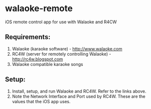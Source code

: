 # walaoke-remote
iOS remote control app for use with Walaoke and R4CW

## Requirements:
1. Walaoke (karaoke software) - http://www.walaoke.com
2. RC4W (server for remotely controlling Walaoke) - http://rc4w.blogspot.com
3. Walaoke compatible karaoke songs

## Setup:
1. Install, setup, and run Walaoke and RC4W. Refer to the links above.
2. Note the Network Interface and Port used by RC4W. These are the values that the iOS app uses.
